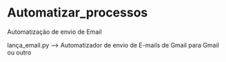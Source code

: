 # Automatizar_processos
Automatização de envio de Email

lança_email.py --> Automatizador de envio de E-mails de Gmail para Gmail ou outro 

